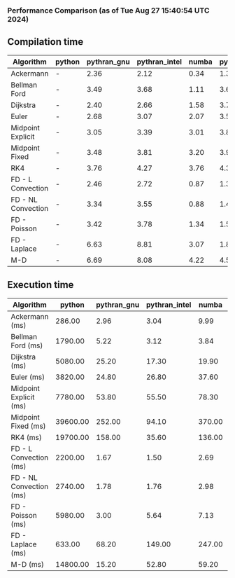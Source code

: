 ### Performance Comparison (as of Tue Aug 27 15:40:54 UTC 2024)
## Compilation time
Algorithm                 | python                    | pythran_gnu               | pythran_intel             | numba                     | pyccel_fortran_gnu        | pyccel_c_gnu              | pyccel_fortran_intel      | pyccel_c_intel           
------------------------- | ------------------------- | ------------------------- | ------------------------- | ------------------------- | ------------------------- | ------------------------- | ------------------------- | -------------------------
Ackermann                 | -                         | 2.36                      | 2.12                      | 0.34                      | 1.34                      | 1.26                      | 1.42                      | 1.34                     
Bellman Ford              | -                         | 3.49                      | 3.68                      | 1.11                      | 3.67                      | 3.97                      | 3.78                      | 4.40                     
Dijkstra                  | -                         | 2.40                      | 2.66                      | 1.58                      | 3.70                      | 3.96                      | 3.85                      | 4.43                     
Euler                     | -                         | 2.68                      | 3.07                      | 2.07                      | 3.58                      | 3.94                      | 3.81                      | 4.46                     
Midpoint Explicit         | -                         | 3.05                      | 3.39                      | 3.01                      | 3.81                      | 4.14                      | 3.97                      | 4.55                     
Midpoint Fixed            | -                         | 3.48                      | 3.81                      | 3.20                      | 3.90                      | 4.20                      | 4.04                      | 4.65                     
RK4                       | -                         | 3.76                      | 4.27                      | 3.76                      | 4.35                      | 4.65                      | 4.57                      | 5.06                     
FD - L Convection         | -                         | 2.46                      | 2.72                      | 0.87                      | 1.38                      | 3.88                      | 1.55                      | 4.34                     
FD - NL Convection        | -                         | 3.34                      | 3.55                      | 0.88                      | 1.40                      | 3.92                      | 1.56                      | 4.35                     
FD - Poisson              | -                         | 3.42                      | 3.78                      | 1.34                      | 1.51                      | 4.00                      | 2.75                      | 4.53                     
FD - Laplace              | -                         | 6.63                      | 8.81                      | 3.07                      | 1.85                      | 4.34                      | 2.06                      | 4.83                     
M-D                       | -                         | 6.69                      | 8.08                      | 4.22                      | 4.51                      | 4.66                      | 4.58                      | 5.40                     

## Execution time
Algorithm                 | python                    | pythran_gnu               | pythran_intel             | numba                     | pyccel_fortran_gnu        | pyccel_c_gnu              | pyccel_fortran_intel      | pyccel_c_intel           
------------------------- | ------------------------- | ------------------------- | ------------------------- | ------------------------- | ------------------------- | ------------------------- | ------------------------- | -------------------------
Ackermann (ms)            | 286.00                    | 2.96                      | 3.04                      | 9.99                      | 1.50                      | 1.50                      | 8.59                      | 4.76                     
Bellman Ford (ms)         | 1790.00                   | 5.22                      | 3.12                      | 3.84                      | 2.97                      | 6.11                      | -                         | 18.20                    
Dijkstra (ms)             | 5080.00                   | 25.20                     | 17.30                     | 19.90                     | 19.50                     | 30.60                     | -                         | 21.70                    
Euler (ms)                | 3820.00                   | 24.80                     | 26.80                     | 37.60                     | 15.40                     | 144.00                    | 14.60                     | 129.00                   
Midpoint Explicit (ms)    | 7780.00                   | 53.80                     | 55.50                     | 78.30                     | 22.00                     | 280.00                    | 15.50                     | 251.00                   
Midpoint Fixed (ms)       | 39600.00                  | 252.00                    | 94.10                     | 370.00                    | 74.60                     | 1390.00                   | 60.90                     | 1230.00                  
RK4 (ms)                  | 19700.00                  | 158.00                    | 35.60                     | 136.00                    | 37.90                     | 485.00                    | 38.70                     | 404.00                   
FD - L Convection (ms)    | 2200.00                   | 1.67                      | 1.50                      | 2.69                      | 1.69                      | 1.84                      | -                         | 4.04                     
FD - NL Convection (ms)   | 2740.00                   | 1.78                      | 1.76                      | 2.98                      | 1.98                      | 2.18                      | -                         | 4.06                     
FD - Poisson (ms)         | 5980.00                   | 3.00                      | 5.64                      | 7.13                      | 2.77                      | 3.82                      | -                         | 5.66                     
FD - Laplace (ms)         | 633.00                    | 68.20                     | 149.00                    | 247.00                    | 62.30                     | 306.00                    | -                         | 325.00                   
M-D (ms)                  | 14800.00                  | 15.20                     | 52.80                     | 59.20                     | 54.00                     | 59.40                     | 80.70                     | 60.80                    
